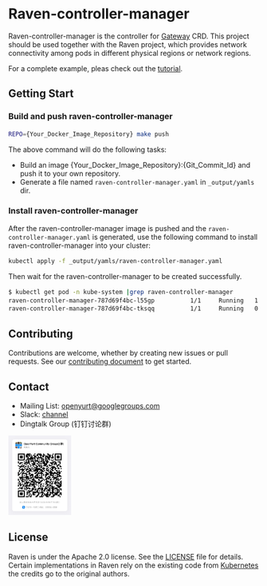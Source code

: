 # Raven-controller-manager

Raven-controller-manager is the controller for [Gateway](https://github.com/openyurtio/raven-controller-manager/blob/main/pkg/ravencontroller/apis/raven/v1alpha1/gateway_types.go) CRD.
This project should be used together with the Raven project, which provides network connectivity among pods in different physical regions or network regions.

For a complete example, pleas check out the [tutorial](https://github.com/openyurtio/raven/blob/main/docs/raven-agent-tutorial.md).

## Getting Start

### Build and push raven-controller-manager

```bash
REPO={Your_Docker_Image_Repository} make push
```

The above command will do the following tasks:

* Build an image {Your_Docker_Image_Repository}:{Git_Commit_Id} and push it to your own repository.
* Generate a file named `raven-controller-manager.yaml` in `_output/yamls` dir.

### Install raven-controller-manager

After the raven-controller-manager image is pushed and the `raven-controller-manager.yaml` is generated,
use the following command to install raven-controller-manager into your cluster:

```bash
kubectl apply -f _output/yamls/raven-controller-manager.yaml
```

Then wait for the raven-controller-manager to be created successfully.

```bash
$ kubectl get pod -n kube-system |grep raven-controller-manager
raven-controller-manager-787d69f4bc-l55gp          1/1     Running   1          5m55s
raven-controller-manager-787d69f4bc-tksqq          1/1     Running   0          5m4s
```

## Contributing

Contributions are welcome, whether by creating new issues or pull requests. See
our [contributing document](https://github.com/openyurtio/openyurt/blob/master/CONTRIBUTING.md) to get started.

## Contact

* Mailing List: openyurt@googlegroups.com
* Slack: [channel](https://join.slack.com/t/openyurt/shared_invite/zt-iw2lvjzm-MxLcBHWm01y1t2fiTD15Gw)
* Dingtalk Group (钉钉讨论群)

<div align="left">
    <img src="https://github.com/openyurtio/openyurt/blob/master/docs/img/ding.jpg" width=25% title="dingtalk">
</div>

## License

Raven is under the Apache 2.0 license. See the [LICENSE](LICENSE) file
for details. Certain implementations in Raven rely on the existing code
from [Kubernetes](https://github.com/kubernetes/kubernetes) the credits go to the
original authors.
